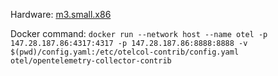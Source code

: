 Hardware: [m3.small.x86](https://deploy.equinix.com/product/servers/m3-small/)

Docker command: `docker run --network host --name otel -p 147.28.187.86:4317:4317 -p 147.28.187.86:8888:8888 -v $(pwd)/config.yaml:/etc/otelcol-contrib/config.yaml otel/opentelemetry-collector-contrib`

